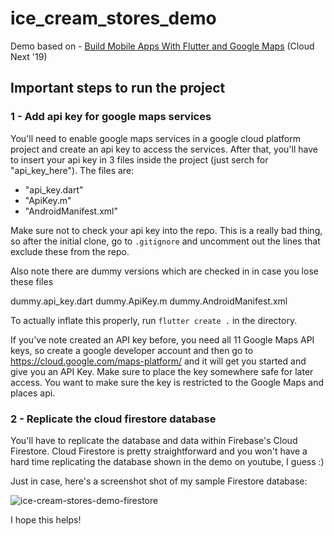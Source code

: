 # ice_cream_stores_demo

Demo based on - [Build Mobile Apps With Flutter and Google Maps](https://www.youtube.com/watch?time_continue=1&v=RpQLFAFqMlw) (Cloud Next '19)

## Important steps to run the project
### 1 - Add api key for google maps services

You'll need to enable google maps services in a google cloud platform project and create an api key to access the services. After that, you'll have to insert your api key in 3 files inside the project (just serch for "api_key_here"). The files are:
- "api_key.dart"
- "ApiKey.m"
- "AndroidManifest.xml"

Make sure not to check your api key into the repo. This is a really bad thing,
so after the initial clone, go to `.gitignore` and uncomment out the lines that
exclude these from the repo.

Also note there are dummy versions which are checked in in case you lose these
files

dummy.api_key.dart
dummy.ApiKey.m
dummy.AndroidManifest.xml

To actually inflate this properly, run `flutter create .` in the directory.

If you've note created an API key before, you need all 11 Google Maps API keys,
so create a google developer account and then go to
https://cloud.google.com/maps-platform/ and it will get you started and give you
an API Key. Make sure to place the key somewhere safe for later access. You want
to make sure the key is restricted to the Google Maps and places api.

               
### 2 - Replicate the cloud firestore database

You'll have to replicate the database and data within Firebase's Cloud Firestore. Cloud Firestore is pretty straightforward and you won't have a hard time replicating the database shown in the demo on youtube, I guess :)

Just in case, here's a screenshot shot of my sample Firestore database:

![ice-cream-stores-demo-firestore](https://user-images.githubusercontent.com/14852938/67521629-a4f14480-f681-11e9-9f78-cb916a2fa8e1.png)

I hope this helps!
